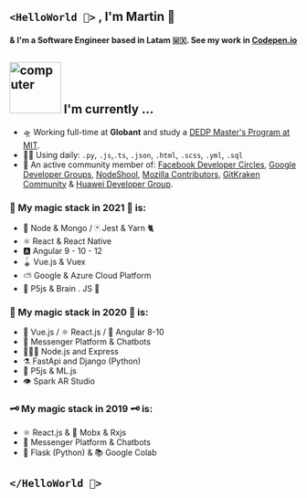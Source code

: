 ## `<HelloWorld 🖖>` , I'm Martin 🦄

#### & I'm a Software Engineer based in Latam  🇲🇽. See my work in [Codepen.io](https://codepen.io/malvabombom)


<div>
  <h2><img src="http://www.nyan.cat/cats/original.gif" alt="computer" width="90"> I'm currently ...</h2>
</div>

- 🛸 Working full-time at **Globant** and study a [DEDP Master's Program at MIT](https://economics.mit.edu/masters?utm_medium=partner-marketing&utm_source=email&utm_campaign=mitx&utm_content=mm-dedp-sp21-email-4).
- 🧙‍♂️ Using daily: `.py`, `.js`,`.ts`, `.json`, `.html`, `.scss`, `.yml`, `.sql`
- 👤 An active community member of: [Facebook Developer Circles](https://www.facebook.com/groups/DevCCiudaddeMexico/), [Google Developer Groups](https://www.youtube.com/watch?v=r2yMb-v0wek), [NodeShool](https://github.com/nodeschool), [Mozilla Contributors](https://developer.mozilla.org/es/profiles/PatoDeTuring), [GitKraken Community](https://events.darry.codes/github?fbclid=IwAR1NKd93OCXOpucE5Ay9fENf3iOA_Ynep5XAChMj5VKOQB-CiY93P3NDYlo) & [Huawei Developer Group](https://developer.huawei.com/consumer/en/programs/hdg/).

### 🧠 My magic stack in 2021 🧠 is:

- 🌳 Node & Mongo / 🃏 Jest & Yarn 🐈
- ⚛︎ React & React Native
- 🅰️ Angular 9 - 10 - 12
- 🪀 Vue.js & Vuex
- ⛅️ Google & Azure Cloud Platform
- 🧶 P5js & Brain . JS 🧠

### 🔮 My magic stack in 2020 🔮 is:

- 🎾  Vue.js / ⚛︎ React.js / 🍄  Angular 8-10
- 🧿  Messenger Platform & Chatbots
- 👷🏽‍♂️  Node.js and Express
- ⚗️   FastApi and Django (Python)
- 🏮  P5js & ML.js
- 👁  Spark AR Studio


### 🗝 My magic stack in 2019 🗝 is:

- ⚛︎  React.js & 🎍 Mobx & Rxjs
- 🤖  Messenger Platform & Chatbots
- 🐍  Flask (Python) & 📚  Google Colab

## `</HelloWorld 🖖>`
